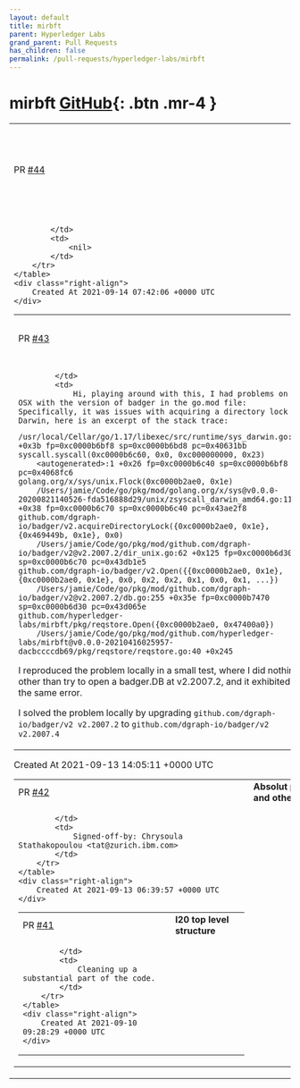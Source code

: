 ```yaml
---
layout: default
title: mirbft
parent: Hyperledger Labs
grand_parent: Pull Requests
has_children: false
permalink: /pull-requests/hyperledger-labs/mirbft
---
```


# mirbft <span class="fs-3 right-align">[GitHub](https://github.com/hyperledger-labs/mirbft){: .btn .mr-4 }</span>


<div>
    <table>
        <tr>
            <td>
                PR <a href="https://github.com/hyperledger-labs/mirbft/pull/44" class=".btn">#44</a>
            </td>
            <td>
                <b>
                    Fixed server synchronization issues, improved some deployment scripts, updated README
                </b>
            </td>
        </tr>
        <tr>
            <td>
                
            </td>
            <td>
                <nil>
            </td>
        </tr>
    </table>
    <div class="right-align">
        Created At 2021-09-14 07:42:06 +0000 UTC
    </div>
</div>

<div>
    <table>
        <tr>
            <td>
                PR <a href="https://github.com/hyperledger-labs/mirbft/pull/43" class=".btn">#43</a>
            </td>
            <td>
                <b>
                    update version for dgraph-io/badger/v2
                </b>
            </td>
        </tr>
        <tr>
            <td>
                
            </td>
            <td>
                Hi, playing around with this, I had problems on OSX with the version of badger in the go.mod file:  Specifically, it was issues with acquiring a directory lock on Darwin, here is an excerpt of the stack trace:

```
/usr/local/Cellar/go/1.17/libexec/src/runtime/sys_darwin.go:22 +0x3b fp=0xc0000b6bf8 sp=0xc0000b6bd8 pc=0x40631bb
syscall.syscall(0xc0000b6c60, 0x0, 0xc000000000, 0x23)
	<autogenerated>:1 +0x26 fp=0xc0000b6c40 sp=0xc0000b6bf8 pc=0x4068fc6
golang.org/x/sys/unix.Flock(0xc0000b2ae0, 0x1e)
	/Users/jamie/Code/go/pkg/mod/golang.org/x/sys@v0.0.0-20200821140526-fda516888d29/unix/zsyscall_darwin_amd64.go:1150 +0x38 fp=0xc0000b6c70 sp=0xc0000b6c40 pc=0x43ae2f8
github.com/dgraph-io/badger/v2.acquireDirectoryLock({0xc0000b2ae0, 0x1e}, {0x469449b, 0x1e}, 0x0)
	/Users/jamie/Code/go/pkg/mod/github.com/dgraph-io/badger/v2@v2.2007.2/dir_unix.go:62 +0x125 fp=0xc0000b6d30 sp=0xc0000b6c70 pc=0x43db1e5
github.com/dgraph-io/badger/v2.Open({{0xc0000b2ae0, 0x1e}, {0xc0000b2ae0, 0x1e}, 0x0, 0x2, 0x2, 0x1, 0x0, 0x1, ...})
	/Users/jamie/Code/go/pkg/mod/github.com/dgraph-io/badger/v2@v2.2007.2/db.go:255 +0x35e fp=0xc0000b7470 sp=0xc0000b6d30 pc=0x43d065e
github.com/hyperledger-labs/mirbft/pkg/reqstore.Open({0xc0000b2ae0, 0x47400a0})
	/Users/jamie/Code/go/pkg/mod/github.com/hyperledger-labs/mirbft@v0.0.0-20210416025957-dacbccccdb69/pkg/reqstore/reqstore.go:40 +0x245 
```

I reproduced the problem locally in a small test, where I did nothing other than try to open a badger.DB at v2.2007.2, and it exhibited the same error.

I solved the problem locally by upgrading `github.com/dgraph-io/badger/v2 v2.2007.2` to `github.com/dgraph-io/badger/v2 v2.2007.4`
            </td>
        </tr>
    </table>
    <div class="right-align">
        Created At 2021-09-13 14:05:11 +0000 UTC
    </div>
</div>

<div>
    <table>
        <tr>
            <td>
                PR <a href="https://github.com/hyperledger-labs/mirbft/pull/42" class=".btn">#42</a>
            </td>
            <td>
                <b>
                    Absolut paths in README and other minor edits.
                </b>
            </td>
        </tr>
        <tr>
            <td>
                
            </td>
            <td>
                Signed-off-by: Chrysoula Stathakopoulou <tat@zurich.ibm.com>
            </td>
        </tr>
    </table>
    <div class="right-align">
        Created At 2021-09-13 06:39:57 +0000 UTC
    </div>
</div>

<div>
    <table>
        <tr>
            <td>
                PR <a href="https://github.com/hyperledger-labs/mirbft/pull/41" class=".btn">#41</a>
            </td>
            <td>
                <b>
                    I20 top level structure
                </b>
            </td>
        </tr>
        <tr>
            <td>
                
            </td>
            <td>
                Cleaning up a substantial part of the code.
            </td>
        </tr>
    </table>
    <div class="right-align">
        Created At 2021-09-10 09:28:29 +0000 UTC
    </div>
</div>

